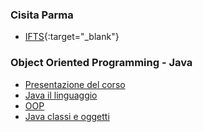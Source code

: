 ### Cisita Parma
- [IFTS](https://www.cisita.parma.it/wp-content/uploads/2018/10/brochure_fabbrica_digitale_20181.pdf){:target="_blank"}

### Object Oriented Programming - Java
- [Presentazione del corso](http://albertoferrari.github.io/oop-Java/lezioni/OOPJava-00-presentazione.pdf)
- [Java il linguaggio](http://albertoferrari.github.io/oop-Java/lezioni/OOPJava-01-Java.pdf)
- [OOP](http://albertoferrari.github.io/oop-Java/lezioni/OOPJava-02-OOP.pdf)
- [Java classi e oggetti](http://albertoferrari.github.io/oop-Java/lezioni/OOPJava-03-JavaLanguage.pdf)
